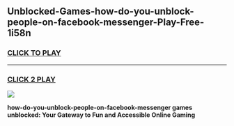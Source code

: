 
## Unblocked-Games-how-do-you-unblock-people-on-facebook-messenger-Play-Free-1i58n
<h3>
<a href="https://premium76.site?title=how-do-you-unblock-people-on-facebook-messenger&ref=21A">CLICK TO PLAY</a></h3>
<hr>

<h3>
<a href="https://premium76.site?title=how-do-you-unblock-people-on-facebook-messenger&ref=21A">CLICK 2 PLAY</a>
  
</h3>

<a href="https://premium76.site?title=how-do-you-unblock-people-on-facebook-messenger&ref=21A"><img src="https://clearcache.store/games.png"></a>


**how-do-you-unblock-people-on-facebook-messenger games unblocked: Your Gateway to Fun and Accessible Online Gaming**
